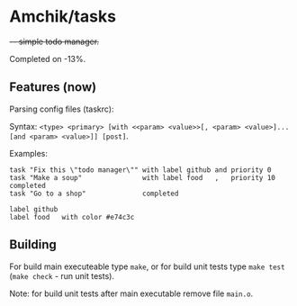 # Amchik/tasks

~~-- simple todo manager.~~

Completed on -13%.

## Features (now)

Parsing config files (taskrc):

Syntax: `<type> <primary> [with <<param> <value>>[, <param> <value>]... [and <param> <value>]] [post]`.

Examples:

```
task "Fix this \"todo manager\"" with label github and priority 0  
task "Make a soup"               with label food   ,   priority 10 completed
task "Go to a shop"              completed

label github 
label food   with color #e74c3c
```

## Building

For build main executeable type `make`,
or for build unit tests type `make test` (`make check` - run unit tests).

Note: for build unit tests after main executable remove file `main.o`.

